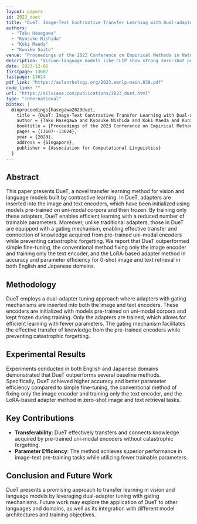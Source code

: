 ```yaml
---
layout: papers
id: 2023_duet
title: "DueT: Image-Text Contrastive Transfer Learning with Dual-adapter Tuning"
authors:
  - "Taku Hasegawa"
  - "Kyosuke Nishida"
  - "Koki Maeda"
  - "Kuniko Saito"
venue: "Proceedings of the 2023 Conference on Empirical Methods in Natural Language Processing (EMNLP 2023)"
description: "Vision-language models like CLIP show strong zero-shot performance but struggle when fine-tuned on downstream tasks due to overfitting. This paper proposes DueT (Dual-adapter Tuning), which uses separate adapters for uni-modal and cross-modal features to prevent overfitting while maintaining the pre-trained knowledge. The method introduces contrastive learning between adapted and original features, achieving state-of-the-art results on multiple vision-language benchmarks. DueT demonstrates significant improvements over existing adapter-based methods, particularly in few-shot scenarios where overfitting is most problematic."
date: 2023-12-06
firstpage: 13607
lastpage: 13624
pdf_link: "https://aclanthology.org/2023.emnlp-main.839.pdf"
code_link: ""
url: "https://silviase.com/publications/2023_duet.html"
type: "international"
bibtex: |
  @inproceedings{hasegawa2023duet,
    title = {DueT: Image-Text Contrastive Transfer Learning with Dual-adapter Tuning},
    author = {Taku Hasegawa and Kyosuke Nishida and Koki Maeda and Kuniko Saito},
    booktitle = {Proceedings of the 2023 Conference on Empirical Methods in Natural Language Processing (EMNLP 2023)},
    pages = {13607--13624},
    year = {2023},
    address = {Singapore},
    publisher = {Association for Computational Linguistics}
  }
---
```


## Abstract

This paper presents DueT, a novel transfer learning method for vision and language models built by contrastive learning. In DueT, adapters are inserted into the image and text encoders, which have been initialized using models pre-trained on uni-modal corpora and then frozen. By training only these adapters, DueT enables efficient learning with a reduced number of trainable parameters. Moreover, unlike traditional adapters, those in DueT are equipped with a gating mechanism, enabling effective transfer and connection of knowledge acquired from pre-trained uni-modal encoders while preventing catastrophic forgetting. We report that DueT outperformed simple fine-tuning, the conventional method fixing only the image encoder and training only the text encoder, and the LoRA-based adapter method in accuracy and parameter efficiency for 0-shot image and text retrieval in both English and Japanese domains.

## Methodology

DueT employs a dual-adapter tuning approach where adapters with gating mechanisms are inserted into both the image and text encoders. These encoders are initialized with models pre-trained on uni-modal corpora and kept frozen during training. Only the adapters are trained, which allows for efficient learning with fewer parameters. The gating mechanism facilitates the effective transfer of knowledge from the pre-trained encoders while preventing catastrophic forgetting.

## Experimental Results

Experiments conducted in both English and Japanese domains demonstrated that DueT outperforms several baseline methods. Specifically, DueT achieved higher accuracy and better parameter efficiency compared to simple fine-tuning, the conventional method of fixing only the image encoder and training only the text encoder, and the LoRA-based adapter method in zero-shot image and text retrieval tasks.

## Key Contributions

- **Transferability**: DueT effectively transfers and connects knowledge acquired by pre-trained uni-modal encoders without catastrophic forgetting.
- **Parameter Efficiency**: The method achieves superior performance in image-text pre-training tasks while utilizing fewer trainable parameters.

## Conclusion and Future Work

DueT presents a promising approach to transfer learning in vision and language models by leveraging dual-adapter tuning with gating mechanisms. Future work may explore the application of DueT to other languages and domains, as well as its integration with different model architectures and training objectives.
